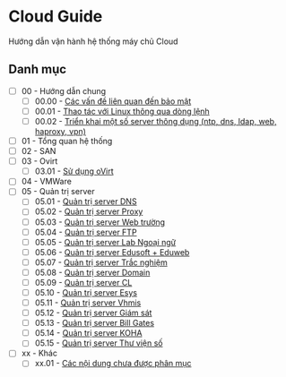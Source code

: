 # Cloud Guide
Hướng dẫn vận hành hệ thống máy chủ Cloud

## Danh mục

 - [ ] 00 - Hướng dẫn chung
   - [ ] 00.00 - [Các vấn đề liên quan đến bảo mật](00_00_security.md)
   - [ ] 00.01 - [Thao tác với Linux thông qua dòng lệnh](00_01_linux.md)
   - [ ] 00.02 - [Triển khai một số server thông dụng (ntp, dns, ldap, web, haproxy, vpn)](00_02_linux_server.md)
 - [ ] 01 - Tổng quan hệ thống
 - [ ] 02 - SAN
 - [ ] 03 - Ovirt
   - [ ] 03.01 - [Sử dụng oVirt](03_01_su_dung.md)
 - [ ] 04 - VMWare
 - [ ] 05 - Quản trị server
   - [ ] 05.01 - [Quản trị server DNS](05_01_dns.md)
   - [ ] 05.02 - [Quản trị server Proxy](05_02_proxy.md)
   - [ ] 05.03 - [Quản trị server Web trường](05_03_web.md)
   - [ ] 05.04 - [Quản trị server FTP](05_04_ftp.md)
   - [ ] 05.05 - [Quản trị server Lab Ngoại ngữ](05_05_smartclass.md)
   - [ ] 05.06 - [Quản trị server Edusoft + Eduweb](05_06_edu.md)
   - [ ] 05.07 - [Quản trị server Trắc nghiệm](05_06_edu.md)
   - [ ] 05.08 - [Quản trị server Domain](05_08_domain.md)
   - [ ] 05.09 - [Quản trị server CL](05_09_cl.md)
   - [ ] 05.10 - [Quản trị server Esys](05_10_esys.md)
   - [ ] 05.11 - [Quản trị server Vhmis](05_11_vhmis.md)
   - [ ] 05.12 - [Quản trị server Giám sát](05_12_nagios.md)
   - [ ] 05.13 - [Quản trị server Bill Gates](05_13_billgates.md)
   - [ ] 05.14 - [Quản trị server KOHA](05_14_koha.md)
   - [ ] 05.15 - [Quản trị server Thư viện số](05_15_tvs.md)
 - [ ] xx - Khác
   - [ ] xx.01 - [Các nội dung chưa được phân mục](xx_xx_unclassified.md)
